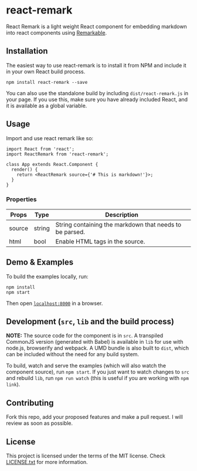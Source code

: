 # react-remark

React Remark is a light weight React component for embedding markdown into
react components using [Remarkable](https://github.com/jonschlinkert/remarkable).


## Installation

The easiest way to use react-remark is to install it from NPM and include it in your own React build process.

```
npm install react-remark --save
```

You can also use the standalone build by including `dist/react-remark.js` in your page. If you use this, make sure you have already included React, and it is available as a global variable.


## Usage

Import and use react remark like so:

```
import React from 'react';
import ReactRemark from 'react-remark';

class App extends React.Component {
  render() {
    return <ReactRemark source={'# This is markdown!'}>;
  }
}
```

### Properties

| Props    | Type    | Description                                             |
|----------|---------|---------------------------------------------------------|
| source   | string  | String containing the markdown that needs to be parsed. |
| html     | bool    | Enable HTML tags in the source.                         |


## Demo & Examples

To build the examples locally, run:

```
npm install
npm start
```

Then open [`localhost:8000`](http://localhost:8000) in a browser.


## Development (`src`, `lib` and the build process)

**NOTE:** The source code for the component is in `src`. A transpiled CommonJS version (generated with Babel) is available in `lib` for use with node.js, browserify and webpack. A UMD bundle is also built to `dist`, which can be included without the need for any build system.

To build, watch and serve the examples (which will also watch the component source), run `npm start`. If you just want to watch changes to `src` and rebuild `lib`, run `npm run watch` (this is useful if you are working with `npm link`).

## Contributing

Fork this repo, add your proposed features and make a pull request. I will
review as soon as possible.

## License

This project is licensed under the terms of the MIT license. Check [LICENSE.txt](https://github.com/AaronCCWong/react-remark/blob/master/LICENSE.txt)
for more information.

